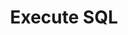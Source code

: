 ---
title: Execute SQL
excerpt: >-
  Execute SQL in a project. Go to "Data Studio" -> "SQL Editor", write your
  query and then click "Export as cURL"


  ![screenshot](https://raw.githubusercontent.com/sentioxyz/docs/v1.0/.gitbook/assets/image%20(102).png)


  Find more: https://docs.sentio.xyz/reference/data#sql-api
api:
  file: sentio-api.json
  operationId: ExecuteSQL
deprecated: false
hidden: false
metadata:
  title: ''
  description: ''
  robots: index
next:
  description: ''
---